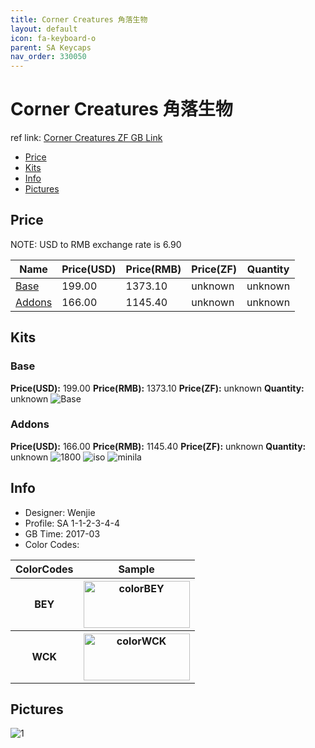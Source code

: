 ```yaml
---
title: Corner Creatures 角落生物
layout: default
icon: fa-keyboard-o
parent: SA Keycaps
nav_order: 330050
---
```


# Corner Creatures 角落生物

ref link: [Corner Creatures ZF GB Link](http://www.zfrontier.com/m/3777)

* [Price](#price)
* [Kits](#kits)
* [Info](#info)
* [Pictures](#pictures)


## Price  
NOTE: USD to RMB exchange rate is 6.90

| Name          | Price(USD)    |  Price(RMB) |  Price(ZF) | Quantity |
| ------------- | ------------- |  ---------- |  --------- | -------- |
|[Base](#base)|199.00|1373.10|unknown|unknown|
|[Addons](#addons)|166.00|1145.40|unknown|unknown|


## Kits
### Base
**Price(USD):** 199.00    **Price(RMB):** 1373.10    **Price(ZF):** unknown    **Quantity:** unknown
<img src="{{ 'assets/images/sa-keycaps/cornercreatures/kits_pics/base.png' | relative_url }}" alt="Base" class="image featured">

### Addons
**Price(USD):** 166.00    **Price(RMB):** 1145.40    **Price(ZF):** unknown    **Quantity:** unknown
<img src="{{ 'assets/images/sa-keycaps/cornercreatures/kits_pics/1800.png' | relative_url }}" alt="1800" class="image featured">
<img src="{{ 'assets/images/sa-keycaps/cornercreatures/kits_pics/iso.png' | relative_url }}" alt="iso" class="image featured">
<img src="{{ 'assets/images/sa-keycaps/cornercreatures/kits_pics/minila.png' | relative_url }}" alt="minila" class="image featured">


## Info
* Designer: Wenjie
* Profile: SA 1-1-2-3-4-4
* GB Time: 2017-03
* Color Codes:  
<table style="width:100%">
  <tr>
    <th>ColorCodes</th>
    <th>Sample</th>
  </tr>
  <tr>
    <th>BEY</th>
    <th><img src="{{ 'assets/images/sa-keycaps/SP_ColorCodes/abs/SP_Abs_ColorCodes_BEY.png' | relative_url }}" alt="colorBEY" height="75" width="170"></th>
  </tr>
  <tr>
    <th>WCK</th>
    <th><img src="{{ 'assets/images/sa-keycaps/SP_ColorCodes/abs/SP_Abs_ColorCodes_WCK.png' | relative_url }}" alt="colorWCK" height="75" width="170"></th>
  </tr>
</table>


## Pictures
<img src="{{ 'assets/images/sa-keycaps/cornercreatures/rendering_pics/1.jpg' | relative_url }}" alt="1" class="image featured">
